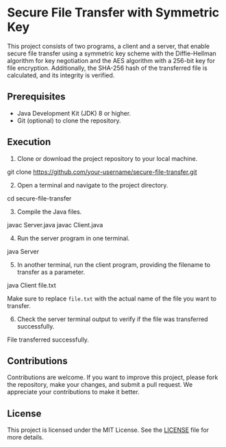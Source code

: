 # Secure File Transfer with Symmetric Key

This project consists of two programs, a client and a server, that enable secure file transfer using a symmetric key scheme with the Diffie-Hellman algorithm for key negotiation and the AES algorithm with a 256-bit key for file encryption. Additionally, the SHA-256 hash of the transferred file is calculated, and its integrity is verified.

## Prerequisites

- Java Development Kit (JDK) 8 or higher.
- Git (optional) to clone the repository.

## Execution

1. Clone or download the project repository to your local machine.

git clone https://github.com/your-username/secure-file-transfer.git


2. Open a terminal and navigate to the project directory.

cd secure-file-transfer

3. Compile the Java files.

javac Server.java
javac Client.java


4. Run the server program in one terminal.

java Server


5. In another terminal, run the client program, providing the filename to transfer as a parameter.

java Client file.txt


Make sure to replace `file.txt` with the actual name of the file you want to transfer.

6. Check the server terminal output to verify if the file was transferred successfully.

File transferred successfully.


## Contributions

Contributions are welcome. If you want to improve this project, please fork the repository, make your changes, and submit a pull request. We appreciate your contributions to make it better.

## License

This project is licensed under the MIT License. See the [LICENSE](LICENSE) file for more details.
